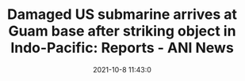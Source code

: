 ---
"title": "Damaged US submarine arrives at Guam base after striking object in Indo-Pacific: Reports - ANI News"
"date": "2021-10-8 11:43:0"
"feed_name": "GOOGLENEWSDRILLING"
"feed_website": "https://news.google.com/search?q=drilling%2Bincident&hl=en-US&gl=US&ceid=US:en"
"feed_rss": "https://news.google.com/rss/search?q=drilling%2Bincident&hl=en-US&gl=US&ceid=US:en"
"link": "https://www.aninews.in/news/world/others/damaged-us-submarine-arrives-at-guam-base-after-striking-object-in-indo-pacific-reports20211008171326/"
"source": "{'href': 'https://www.aninews.in', 'title': 'ANI News'}"
"file": "_posts/2021-1-1-649f84daf4eec4bb57f328a01f3e5b9e647664ca.md"
"accident": "0"
"drilling": "0"
"dead": "0"
"injured": "0"
"arrested": "0"
"place": "unknown place"
"where": "unknown site"
"causes": "unknown"
"place_uri": "unknown place"
---